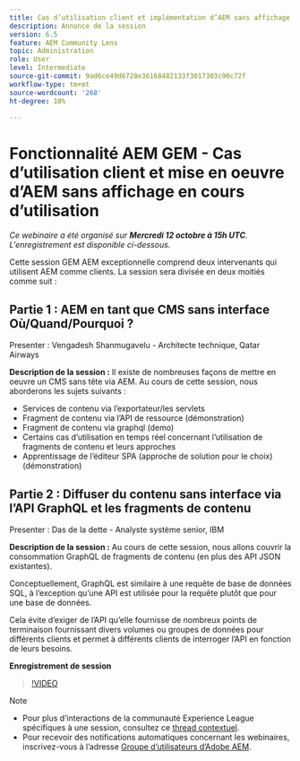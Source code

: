 ```yaml
---
title: Cas d’utilisation client et implémentation d’AEM sans affichage en cours d’utilisation
description: Annonce de la session
version: 6.5
feature: AEM Community Lens
topic: Administration
role: User
level: Intermediate
source-git-commit: 9ad6ce49d6728e36168482133f3017303c90c72f
workflow-type: tm+mt
source-wordcount: '268'
ht-degree: 10%

---
```


# Fonctionnalité AEM GEM - Cas d’utilisation client et mise en oeuvre d’AEM sans affichage en cours d’utilisation

*Ce webinaire a été organisé sur **Mercredi 12 octobre à 15h UTC**. L&#39;enregistrement est disponible ci-dessous.*

Cette session GEM AEM exceptionnelle comprend deux intervenants qui utilisent AEM comme clients. La session sera divisée en deux moitiés comme suit :

## Partie 1 : AEM en tant que CMS sans interface Où/Quand/Pourquoi ?

Presenter : Vengadesh Shanmugavelu - Architecte technique, Qatar Airways

**Description de la session :**
Il existe de nombreuses façons de mettre en oeuvre un CMS sans tête via AEM.
Au cours de cette session, nous aborderons les sujets suivants :

* Services de contenu via l’exportateur/les servlets
* Fragment de contenu via l’API de ressource (démonstration)
* Fragment de contenu via graphql (demo)
* Certains cas d’utilisation en temps réel concernant l’utilisation de fragments de contenu et leurs approches
* Apprentissage de l’éditeur SPA (approche de solution pour le choix) (démonstration)

## Partie 2 : Diffuser du contenu sans interface via l’API GraphQL et les fragments de contenu

Presenter : Das de la dette - Analyste système senior, IBM

**Description de la session :**
Au cours de cette session, nous allons couvrir la consommation GraphQL de fragments de contenu (en plus des API JSON existantes).

Conceptuellement, GraphQL est similaire à une requête de base de données SQL, à l’exception qu’une API est utilisée pour la requête plutôt que pour une base de données.

Cela évite d’exiger de l’API qu’elle fournisse de nombreux points de terminaison fournissant divers volumes ou groupes de données pour différents clients et permet à différents clients de interroger l’API en fonction de leurs besoins.

**Enregistrement de session**

>[!VIDEO](https://video.tv.adobe.com/v/3410160)

>[!NOTE]
>
>* Pour plus d’interactions de la communauté Experience League spécifiques à une session, consultez ce [thread contextuel](https://adobe.ly/3r6P4nr).
>* Pour recevoir des notifications automatiques concernant les webinaires, inscrivez-vous à l’adresse [Groupe d’utilisateurs d’Adobe AEM](https://aem-augs.adobe.com/).